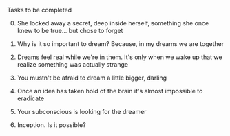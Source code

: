 Tasks to be completed

0. She locked away a secret, deep inside herself, something she once knew to be true... but chose to forget 

1. Why is it so important to dream? Because, in my dreams we are together 

2. Dreams feel real while we're in them. It's only when we wake up that we realize something was actually strange

3. You mustn't be afraid to dream a little bigger, darling 

4. Once an idea has taken hold of the brain it's almost impossible to eradicate

5. Your subconscious is looking for the dreamer 

6. Inception. Is it possible?
